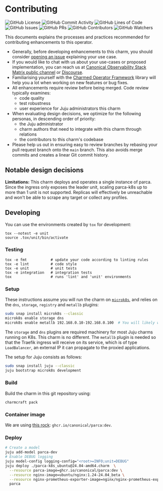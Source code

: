 # Contributing

![GitHub License](https://img.shields.io/github/license/canonical/parca-k8s-operator)
![GitHub Commit Activity](https://img.shields.io/github/commit-activity/y/canonical/parca-k8s-operator)
![GitHub Lines of Code](https://img.shields.io/tokei/lines/github/canonical/parca-k8s-operator)
![GitHub Issues](https://img.shields.io/github/issues/canonical/parca-k8s-operator)
![GitHub PRs](https://img.shields.io/github/issues-pr/canonical/parca-k8s-operator)
![GitHub Contributors](https://img.shields.io/github/contributors/canonical/parca-k8s-operator)
![GitHub Watchers](https://img.shields.io/github/watchers/canonical/parca-k8s-operator?style=social)

This documents explains the processes and practices recommended for contributing enhancements to this operator.

- Generally, before developing enhancements to this charm, you should consider [opening an issue](https://github.com/canonical/parca-k8s-operator/issues) explaining your use case.
- If you would like to chat with us about your use-cases or proposed implementation, you can reach us at [Canonical Observability Stack Matrix public channel](https://matrix.to/#/#cos:ubuntu.com) or [Discourse](https://discourse.charmhub.io/).
- Familiarising yourself with the [Charmed Operator Framework](https://juju.is/docs/sdk) library will help you a lot when working on new features or bug fixes.
- All enhancements require review before being merged. Code review typically examines:
  - code quality
  - test robustness
  - user experience for Juju administrators this charm
- When evaluating design decisions, we optimize for the following personas, in descending order of priority:
  - the Juju administrator
  - charm authors that need to integrate with this charm through relations
  - the contributors to this charm's codebase
- Please help us out in ensuring easy to review branches by rebasing your pull request branch onto the `main` branch. This also avoids merge commits and creates a linear Git commit history.

## Notable design decisions

**Limitations:** 
This charm deploys and operates a single instance of parca. Since the ingress only exposes the leader unit, scaling parca-k8s up to more than 1 unit is not supported. Replicas will effectively be unreachable and won't be able to scrape any target or collect any profiles. 


## Developing

You can use the environments created by `tox` for development:

```shell
tox --notest -e unit
source .tox/unit/bin/activate
```

### Testing

```shell
tox -e fmt           # update your code according to linting rules
tox -e lint          # code style
tox -e unit          # unit tests
tox -e integration   # integration tests
tox                  # runs 'lint' and 'unit' environments
```

### Setup

These instructions assume you will run the charm on [`microk8s`](https://microk8s.io), and relies on the `dns`, `storage`, `registry` and `metallb` plugins:

```sh
sudo snap install microk8s --classic
microk8s enable storage dns
microk8s enable metallb 192.168.0.10-192.168.0.100  # You will likely want to change these IP ranges
```

The `storage` and `dns` plugins are required machinery for most Juju charms running on K8s.
This charm is no different.
The `metallb` plugin is needed so that the Traefik ingress will receive on its service, which is of type `LoadBalancer`, an external IP it can propagate to the proxied applications.

The setup for Juju consists as follows:

```sh
sudo snap install juju --classic
juju bootstrap microk8s development
```

### Build

Build the charm in this git repository using:

```shell
charmcraft pack
```

### Container image

We are using [this rock](https://github.com/canonical/parca-rock): `ghcr.io/canonical/parca:dev`.

### Deploy

```sh
# Create a model
juju add-model parca-dev
# Enable DEBUG logging
juju model-config logging-config="<root>=INFO;unit=DEBUG"
juju deploy ./parca-k8s_ubuntu@24.04-amd64.charm  \
  --resource parca-image=ghcr.io/canonical/parca:dev \
  --resource nginx-image=ubuntu/nginx:1.24-24.04_beta \
  --resource nginx-prometheus-exporter-image=nginx/nginx-prometheus-exporter:1.1.0  \
  parca
```
